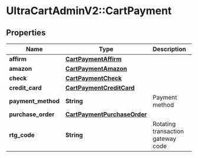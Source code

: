 # UltraCartAdminV2::CartPayment

## Properties
Name | Type | Description | Notes
------------ | ------------- | ------------- | -------------
**affirm** | [**CartPaymentAffirm**](CartPaymentAffirm.md) |  | [optional] 
**amazon** | [**CartPaymentAmazon**](CartPaymentAmazon.md) |  | [optional] 
**check** | [**CartPaymentCheck**](CartPaymentCheck.md) |  | [optional] 
**credit_card** | [**CartPaymentCreditCard**](CartPaymentCreditCard.md) |  | [optional] 
**payment_method** | **String** | Payment method | [optional] 
**purchase_order** | [**CartPaymentPurchaseOrder**](CartPaymentPurchaseOrder.md) |  | [optional] 
**rtg_code** | **String** | Rotating transaction gateway code | [optional] 


